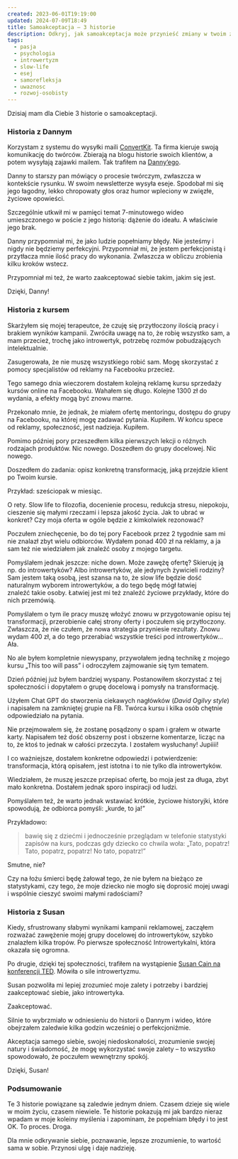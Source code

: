 ```yaml
---
created: 2023-06-01T19:19:00
updated: 2024-07-09T18:49
title: Samoakceptacja – 3 historie
description: Odkryj, jak samoakceptacja może przynieść zmiany w twoim życiu. Dowiedz się, jak zrozumieć swoje zalety i słabości, a także jak znaleźć siłę w swojej unikalności.
tags:
  - pasja
  - psychologia
  - introwertyzm
  - slow-life
  - esej
  - samorefleksja
  - uwaznosc
  - rozwoj-osobisty
---
```

Dzisiaj mam dla Ciebie 3 historie o samoakceptacji.
### Historia z Dannym

Korzystam z systemu do wysyłki maili [ConvertKit](https://partners.convertkit.com/klgg948khpjo). Ta firma kieruje swoją komunikację do twórców. Zbierają na blogu historie swoich klientów, a potem wysyłają zajawki mailem. Tak trafiłem na [Danny’ego](https://dannysessays.com/).

Danny to starszy pan mówiący o procesie twórczym, zwłaszcza w kontekście rysunku. W swoim newsletterze wysyła eseje. Spodobał mi się jego łagodny, lekko chropowaty głos oraz humor wpleciony w zwięzłe, życiowe opowieści.

Szczególnie utkwił mi w pamięci temat 7-minutowego wideo umieszczonego w poście z jego historią: dążenie do ideału. A właściwie jego brak.

Danny przypomniał mi, że jako ludzie popełniamy błędy. Nie jesteśmy i nigdy nie będziemy perfekcyjni. Przypomniał mi, że jestem perfekcjonistą i przytłacza mnie ilość pracy do wykonania. Zwłaszcza w obliczu zrobienia kilku kroków wstecz.

Przypomniał mi też, że warto zaakceptować siebie takim, jakim się jest.

Dzięki, Danny!

### Historia z kursem

Skarżyłem się mojej terapeutce, że czuję się przytłoczony ilością pracy i brakiem wyników kampanii. Zwróciła uwagę na to, że robię wszystko sam, a mam przecież, trochę jako introwertyk, potrzebę rozmów pobudzających intelektualnie.

Zasugerowała, że nie muszę wszystkiego robić sam. Mogę skorzystać z pomocy specjalistów od reklamy na Facebooku przecież.

Tego samego dnia wieczorem dostałem kolejną reklamę kursu sprzedaży kursów online na Facebooku. Wahałem się długo. Kolejne 1300 zł do wydania, a efekty mogą być znowu marne.

Przekonało mnie, że jednak, że miałem ofertę mentoringu, dostępu do grupy na Facebooku, na której mogę zadawać pytania. Kupiłem. W końcu spece od reklamy, społeczność, jest nadzieja. Kupiłem.

Pomimo później pory przeszedłem kilka pierwszych lekcji o różnych rodzajach produktów. Nic nowego. Doszedłem do grupy docelowej. Nic nowego.

Doszedłem do zadania: opisz konkretną transformację, jaką przejdzie klient po Twoim kursie.

Przykład: sześciopak w miesiąc.

O rety. Slow life to filozofia, docenienie procesu, redukcja stresu, niepokoju, cieszenie się małymi rzeczami i lepsza jakość życia. Jak to ubrać w konkret? Czy moja oferta w ogóle będzie z kimkolwiek rezonować?

Poczułem zniechęcenie, bo do tej pory Facebook przez 2 tygodnie sam mi nie znalazł zbyt wielu odbiorców. Wydałem ponad 400 zł na reklamy, a ja sam też nie wiedziałem jak znaleźć osoby z mojego targetu.

Pomyślałem jednak jeszcze: niche down. Może zawężę ofertę? Skieruję ją np. do introwertyków? Albo introwertyków, ale jedynych żywicieli rodziny? Sam jestem taką osobą, jest szansa na to, że slow life będzie dość naturalnym wyborem introwertyków, a do tego będę mógł łatwiej znaleźć takie osoby. Łatwiej jest mi też znaleźć życiowe przykłady, które do nich przemówią.

Pomyślałem o tym ile pracy muszę włożyć znowu w przygotowanie opisu tej transformacji, przerobienie całej strony oferty i poczułem się przytłoczony. Zwłaszcza, że nie czułem, że nowa strategia przyniesie rezultaty. Znowu wydam 400 zł, a do tego przerabiać wszystkie treści pod introwertyków… Ała.

No ale byłem kompletnie niewyspany, przywołałem jedną technikę z mojego kursu „This too will pass” i odroczyłem zajmowanie się tym tematem.

Dzień później już byłem bardziej wyspany. Postanowiłem skorzystać z tej społeczności i dopytałem o grupę docelową i pomysły na transformację.

Użyłem Chat GPT do stworzenia ciekawych nagłówków (*David Ogilvy style*) i napisałem na zamkniętej grupie na FB. Twórca kursu i kilka osób chętnie odpowiedziało na pytania.

Nie przejmowałem się, że zostanę posądzony o spam i grałem w otwarte karty. Napisałem też dość obszerny post i obszerne komentarze, licząc na to, że ktoś to jednak w całości przeczyta. I zostałem wysłuchany! Jupiiii!

I co ważniejsze, dostałem konkretne odpowiedzi i potwierdzenie: transformacja, którą opisałem, jest istotna i to nie tylko dla introwertyków.

Wiedziałem, że muszę jeszcze przepisać ofertę, bo moja jest za długa, zbyt mało konkretna. Dostałem jednak sporo inspiracji od ludzi.

Pomyślałem też, że warto jednak wstawiać krótkie, życiowe historyjki, które spowodują, że odbiorca pomyśli: „kurde, to ja!”

Przykładowo:

> bawię się z dziećmi i jednocześnie przeglądam w telefonie statystyki zapisów na kurs, podczas gdy dziecko co chwila woła: „Tato, popatrz! Tato, popatrz, popatrz! No tato, popatrz!”

Smutne, nie?

Czy na łożu śmierci będę żałował tego, że nie byłem na bieżąco ze statystykami, czy tego, że moje dziecko nie mogło się doprosić mojej uwagi i wspólnie cieszyć swoimi małymi radościami?

### Historia z Susan

Kiedy, sfrustrowany słabymi wynikami kampanii reklamowej, zacząłem rozważać zawężenie mojej grupy docelowej do introwertyków, szybko znalazłem kilka tropów. Po pierwsze społeczność Introwertykalni, która okazała się ogromna.

Po drugie, dzięki tej społeczności, trafiłem na wystąpienie [Susan Cain na konferencji TED](https://www.ted.com/talks/susan_cain_the_power_of_introverts?language=en). Mówiła o sile introwertyzmu.

Susan pozwoliła mi lepiej zrozumieć moje zalety i potrzeby i bardziej zaakceptować siebie, jako introwertyka.

Zaakceptować.

Silnie to wybrzmiało w odniesieniu do historii o Dannym i wideo, które obejrzałem zaledwie kilka godzin wcześniej o perfekcjoniźmie.

Akceptacja samego siebie, swojej niedoskonałości, zrozumienie swojej natury i świadomość, że mogę wykorzystać swoje zalety – to wszystko spowodowało, że poczułem wewnętrzny spokój.

Dzięki, Susan!

### Podsumowanie

Te 3 historie powiązane są zaledwie jednym dniem. Czasem dzieje się wiele w moim życiu, czasem niewiele. Te historie pokazują mi jak bardzo nieraz wpadam w moje koleiny myślenia i zapominam, że popełniam błędy i to jest OK. To proces. Droga.

Dla mnie odkrywanie siebie, poznawanie, lepsze zrozumienie, to wartość sama w sobie. Przynosi ulgę i daje nadzieję.